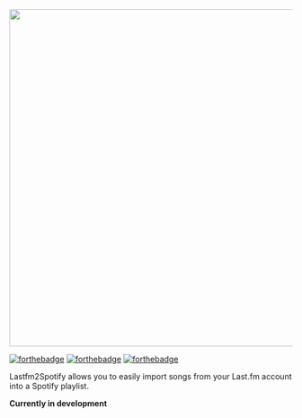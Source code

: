 <img src="https://github.com/spaceisstrange/lastfm2spotify/blob/master/lastfm2spotify/src/assets/img/logo.png?raw=true" width="600"/>

[![forthebadge](https://forthebadge.com/images/badges/compatibility-club-penguin.svg)](https://forthebadge.com)
[![forthebadge](https://forthebadge.com/images/badges/compatibility-ie-6.svg)](https://forthebadge.com)
[![forthebadge](https://forthebadge.com/images/badges/powered-by-oxygen.svg)](https://forthebadge.com)

Lastfm2Spotify allows you to easily import songs from your Last.fm account into a Spotify playlist.

**Currently in development**